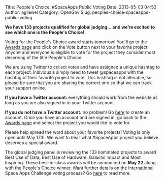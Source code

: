 Title: People's Choice: #SpaceApps Public Voting
Date: 2013-05-03 04:53
Author: agllewel
Category: OpenGov
Slug: peoples-choice-spaceapps-public-voting

**We have 133 projects qualified for global judging... and we're excited
to see which one is the People's Choice!**

Voting for the People's Choice award starts tomorrow! You'll go to the
[Awards page][] and click on the Vote button next to your favorite
project. Anyone and everyone is eligible to vote for the project they
consider most deserving of the title People's Choice.

We are using Twitter to collect votes and have assigned a unique hashtag
to each project. Individuals simply need to tweet @spaceapps with the
hashtag of their favorite project to vote. This hashtag is not
alterable, so please be sure that you are sharing the correct one so
that we can track your support online.

**If you have a Twitter account:** everything should work from the
website as long as you are also signed in to your Twitter account.

**If you do not have a Twitter account:** no problem! Go [here][] to
create an account. Once you have an account and are signed in, go back
to the [Awards page][] and select the project you would like to vote
for.

Please help spread the word about your favorite projects! Voting is only
open until May 17th. We want to hear what \#SpaceApps project you
believe deserves a special award.

The global judging panel is reviewing the 133 nominated projects to
award Best Use of Data, Best Use of Hardware, Galactic Impact and Most
Inspiring. These best-in-class awards will be announced on **May 22**
along with the People's Choice winner. Want further details on the
International Space Apps Challenge voting process? Go [here][1] to read
more.

 

 

  [Awards page]: http://spaceappschallenge.org/awards/
  [here]: https://twitter.com/
  [1]: http://spaceappschallenge.org/about/judging/
